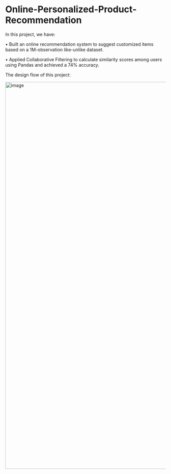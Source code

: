 # Online-Personalized-Product-Recommendation

In this project, we have:

• Built an online recommendation system to suggest customized items based on a 1M-observation like-unlike dataset.

• Applied Collaborative Filtering to calculate similarity scores among users using Pandas and achieved a 74% accuracy.

The design flow of this project:

<img width="1215" alt="image" src="https://user-images.githubusercontent.com/85544462/155749405-34a068dc-c3bd-4f57-bccc-feeba01bcea9.png">
